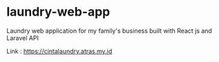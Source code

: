 # laundry-web-app
Laundry web application for my family's business built with React js and Laravel API

Link : https://cintalaundry.atras.my.id
